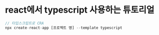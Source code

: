 # react에서 typescript 사용하는 튜토리얼

```javascript
// 타입스크립트로 CRA
npx create-react-app [프로젝트 명] --template typescript
```
